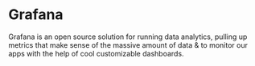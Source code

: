 # Grafana

Grafana is an open source solution for running data analytics, pulling up metrics that make sense of the massive amount of data & to monitor our apps with the help of cool customizable dashboards.

